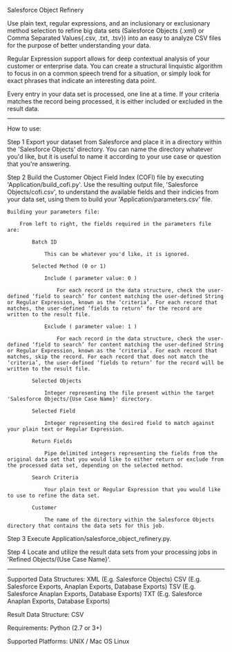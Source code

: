 Salesforce Object Refinery

Use plain text, regular expressions, and an inclusionary or exclusionary method selection to refine big data sets (Salesforce Objects {.xml} or Comma Separated Values{.csv, .txt, .tsv}) into an easy to analyze CSV files for the purpose of better understanding your data. 

Regular Expression support allows for deep contextual analysis of your customer or enterprise data. You can create a structural linquistic algorithm to focus in on a common speech trend for a situation, or simply look for exact phrases that indicate an interesting data point.

Every entry in your data set is processed, one line at a time. If your criteria matches the record being processed, it is either included or excluded in the result data. 

---

How to use:

Step 1 
Export your dataset from Salesforce and place it in a directory within the 'Salesforce Objects' directory. You can name the directory whatever you'd like, but it is useful to name it according to your use case or question that you're answering. 

Step 2
Build the Customer Object Field Index (COFI) file by executing 'Application/build_cofi.py'. Use the resulting output file, 'Salesforce Objects/cofi.csv', to understand the available fields and their indicies from your data set, using them to build your 'Application/parameters.csv' file.

    Building your parameters file:

        From left to right, the fields required in the parameters file are:

            Batch ID 
                
                This can be whatever you'd like, it is ignored.

            Selected Method (0 or 1)

                Include ( parameter value: 0 )

                    For each record in the data structure, check the user-defined ‘field to search’ for content matching the user-defined String or Regular Expression, known as the ‘criteria’. For each record that matches, the user-defined ‘fields to return’ for the record are written to the result file. 

                Exclude ( parameter value: 1 )

                    For each record in the data structure, check the user-defined ‘field to search’ for content matching the user-defined String or Regular Expression, known as the ‘criteria’. For each record that matches, skip the record. For each record that does not match the ‘criteria’, the user-defined ‘fields to return’ for the record will be written to the result file. 

            Selected Objects

                Integer representing the file present within the target 'Salesforce Objects/{Use Case Name}' directory.

            Selected Field

                Integer representing the desired field to match against your plain text or Regular Expression.

            Return Fields

                Pipe delimited integers representing the fields from the original data set that you would like to either return or exclude from the processed data set, depending on the selected method.

            Search Criteria

                Your plain text or Regular Expression that you would like to use to refine the data set.

            Customer

                The name of the directory within the Salesforce Objects directory that contains the data sets for this job.

Step 3
Execute Application/salesforce_object_refinery.py.

Step 4
Locate and utilize the result data sets from your processing jobs in 'Refined Objects/{Use Case Name}'.

---

Supported Data Structures:
XML (E.g. Salesforce Objects)
CSV (E.g. Salesforce Exports, Anaplan Exports, Database Exports)
TSV (E.g. Salesforce Anaplan Exports, Database Exports)
TXT (E.g. Salesforce Anaplan Exports, Database Exports)

Result Data Structure:
CSV

Requirements:
Python (2.7 or 3+)

Supported Platforms:
UNIX / Mac OS
Linux
